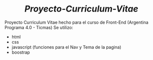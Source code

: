 <em><h1 align="center"> Proyecto-Curriculum-Vitae </h1></em>
  
  Proyecto Curriculum Vitae hecho para el curso de Front-End (Argentina Programa 4.0 - Ticmas)
   Se utilizo:
 
 - html
 - css
 - javascript (funciones para el Nav y Tema de la pagina)
 - boostrap

